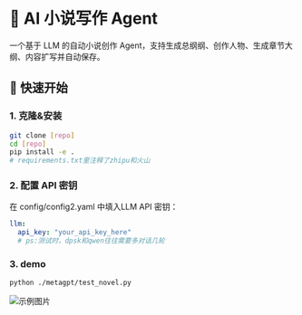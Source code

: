 # 📖 AI 小说写作 Agent

一个基于 LLM 的自动小说创作 Agent，支持生成总纲纲、创作人物、生成章节大纲、内容扩写并自动保存。

## 🚀 快速开始

### 1. 克隆&安装
```bash
git clone [repo] 
cd [repo]
pip install -e . 
# requirements.txt里注释了zhipu和火山
```

### 2. 配置 API 密钥
在 config/config2.yaml 中填入LLM API 密钥：
```yaml
llm:
  api_key: "your_api_key_here" 
  # ps:测试时，dpsk和qwen往往需要多对话几轮
```

### 3. demo
```bash
python ./metagpt/test_novel.py
```

![示例图片](img/author.jpg)